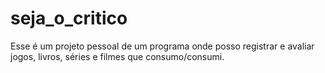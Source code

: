 # seja_o_critico
Esse é um projeto pessoal de um programa onde posso registrar e avaliar jogos, livros, séries e filmes que consumo/consumi.
